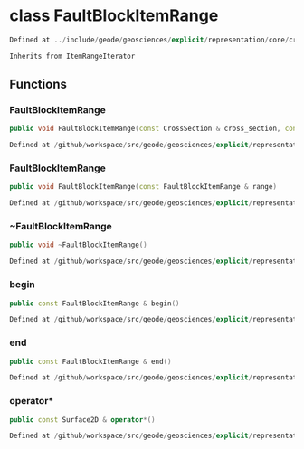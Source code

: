 # class FaultBlockItemRange

```cpp
Defined at ../include/geode/geosciences/explicit/representation/core/cross_section.h#96
```

```cpp
Inherits from ItemRangeIterator
```



## Functions

### FaultBlockItemRange

```cpp
public void FaultBlockItemRange(const CrossSection & cross_section, const FaultBlock2D & fault_block)
```

```cpp
Defined at /github/workspace/src/geode/geosciences/explicit/representation/core/cross_section.cpp#103
```

### FaultBlockItemRange

```cpp
public void FaultBlockItemRange(const FaultBlockItemRange & range)
```

```cpp
Defined at /github/workspace/src/geode/geosciences/explicit/representation/core/cross_section.cpp#110
```

### ~FaultBlockItemRange

```cpp
public void ~FaultBlockItemRange()
```

```cpp
Defined at /github/workspace/src/geode/geosciences/explicit/representation/core/cross_section.cpp#117
```

### begin

```cpp
public const FaultBlockItemRange & begin()
```

```cpp
Defined at /github/workspace/src/geode/geosciences/explicit/representation/core/cross_section.cpp#119
```

### end

```cpp
public const FaultBlockItemRange & end()
```

```cpp
Defined at /github/workspace/src/geode/geosciences/explicit/representation/core/cross_section.cpp#125
```

### operator*

```cpp
public const Surface2D & operator*()
```

```cpp
Defined at /github/workspace/src/geode/geosciences/explicit/representation/core/cross_section.cpp#131
```



